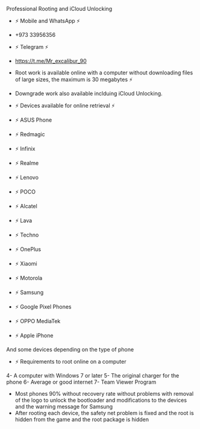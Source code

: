 Professional Rooting and iCloud Unlocking

- ⚡ Mobile and WhatsApp ⚡

- +973 33956356

- ⚡ Telegram ⚡
- https://t.me/Mr_excalibur_90

- Root work is available online with a computer without downloading files of large sizes, the maximum is 30 megabytes ⚡

- Downgrade work also available inclduing iCloud Unlocking.

- ⚡ Devices available for online retrieval ⚡

- ⚡ ASUS Phone
- ⚡ Redmagic
- ⚡ Infinix
- ⚡ Realme
- ⚡ Lenovo
- ⚡ POCO
- ⚡ Alcatel
- ⚡ Lava
- ⚡ Techno
- ⚡ OnePlus
- ⚡ Xiaomi
- ⚡ Motorola
- ⚡ Samsung
- ⚡ Google Pixel Phones
- ⚡ OPPO MediaTek
- ⚡ Apple iPhone

And some devices depending on the type of phone

- ⚡ Requirements to root online on a computer

4- A computer with Windows 7 or later
5- The original charger for the phone
6- Average or good internet
7- Team Viewer Program

- Most phones 90% without recovery rate without problems with removal of the logo to unlock the bootloader and modifications to the devices and the warning message for Samsung
- After rooting each device, the safety net problem is fixed and the root is hidden from the game and the root package is hidden
